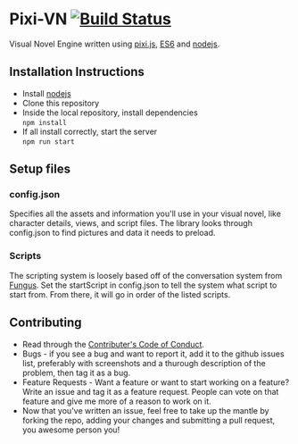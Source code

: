 # Pixi-VN [![Build Status](https://travis-ci.org/lealeelu/pixi-vn.svg?branch=master)](https://travis-ci.org/lealeelu/pixi-vn)
Visual Novel Engine written using [pixi.js](http://www.pixijs.com/), [ES6](http://es6-features.org) and [nodejs](https://nodejs.org/).

## Installation Instructions
 - Install [nodejs](https://nodejs.org/)
 - Clone this repository
 - Inside the local repository, install dependencies  
    `npm install`
 - If all install correctly, start the server  
    `npm run start`

## Setup files
  ### config.json
  Specifies all the assets and information you'll use in your visual novel, like character details, views, and script files. The library looks through config.json to find pictures and data it needs to preload.
  ###  Scripts
  The scripting system is loosely based off of the conversation system from [Fungus](https://github.com/snozbot/fungus).
  Set the startScript in config.json to tell the system what script to start from. From there, it will go in order of the listed scripts.

## Contributing
 - Read through the [Contributer's Code of Conduct](http://github.com/lealeelu/pixi-vn/blob/master/CODE_OF_CONDUCT.md).
 - Bugs - if you see a bug and want to report it, add it to the github issues list, preferably with screenshots and a thurough description of the problem, then tag it as a bug.
 - Feature Requests - Want a feature or want to start working on a feature? Write an issue and tag it as a feature request. People can vote on that feature and give me more of a reason to work on it.
 - Now that you've written an issue, feel free to take up the mantle by forking the repo, adding your changes and submitting a pull request, you awesome person you!
